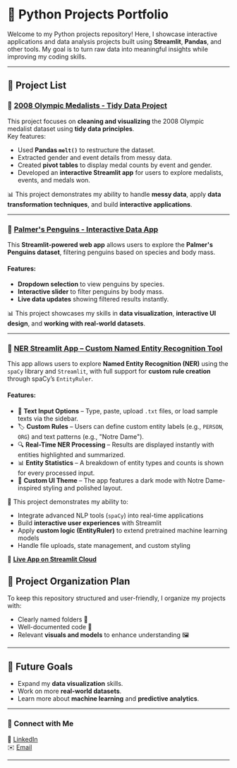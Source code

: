 # 🐍 Python Projects Portfolio

Welcome to my Python projects repository! Here, I showcase interactive applications and data analysis projects built using **Streamlit**, **Pandas**, and other tools. My goal is to turn raw data into meaningful insights while improving my coding skills.

---

## 📌 Project List

### 🏅 [2008 Olympic Medalists - Tidy Data Project](https://github.com/GooboGobbo/TidyData-Project)
This project focuses on **cleaning and visualizing** the 2008 Olympic medalist dataset using **tidy data principles**.  
Key features:
- Used **Pandas `melt()`** to restructure the dataset.
- Extracted gender and event details from messy data.
- Created **pivot tables** to display medal counts by event and gender.
- Developed an **interactive Streamlit app** for users to explore medalists, events, and medals won.

📊 This project demonstrates my ability to handle **messy data**, apply **data transformation techniques**, and build **interactive applications**.

---

### 🐧 [Palmer's Penguins - Interactive Data App](https://github.com/GooboGobbo/Edge-Python-Portfolio/tree/main/basic-streamlit-app)
This **Streamlit-powered web app** allows users to explore the **Palmer's Penguins dataset**, filtering penguins based on species and body mass.

#### Features:
- **Dropdown selection** to view penguins by species.
- **Interactive slider** to filter penguins by body mass.
- **Live data updates** showing filtered results instantly.
  
📊 This project showcases my skills in **data visualization**, **interactive UI design**, and **working with real-world datasets**.

---

### 🧠 [NER Streamlit App – Custom Named Entity Recognition Tool](https://github.com/GooboGobbo/NERStreamlitApp)
This app allows users to explore **Named Entity Recognition (NER)** using the `spaCy` library and `Streamlit`, with full support for **custom rule creation** through spaCy’s `EntityRuler`.

#### Features:
- 📝 **Text Input Options** – Type, paste, upload `.txt` files, or load sample texts via the sidebar.
- 🏷️ **Custom Rules** – Users can define custom entity labels (e.g., `PERSON`, `ORG`) and text patterns (e.g., "Notre Dame").
- 🔍 **Real-Time NER Processing** – Results are displayed instantly with entities highlighted and summarized.
- 📊 **Entity Statistics** – A breakdown of entity types and counts is shown for every processed input.
- 🎨 **Custom UI Theme** – The app features a dark mode with Notre Dame-inspired styling and polished layout.

📌 This project demonstrates my ability to:
- Integrate advanced NLP tools (`spaCy`) into real-time applications
- Build **interactive user experiences** with Streamlit
- Apply **custom logic (EntityRuler)** to extend pretrained machine learning models
- Handle file uploads, state management, and custom styling

🔗 **[Live App on Streamlit Cloud](https://share.streamlit.io/yourusername/NERStreamlitApp)**


## 📁 Project Organization Plan
To keep this repository structured and user-friendly, I organize my projects with:
- Clearly named folders 📂
- Well-documented code 📜
- Relevant **visuals and models** to enhance understanding 🖼️

---

## 🚀 Future Goals
- Expand my **data visualization** skills.
- Work on more **real-world datasets**.
- Learn more about **machine learning** and **predictive analytics**.

---

### 🔗 Connect with Me  
📩 [LinkedIn](https://www.linkedin.com/in/jamesdedge/)  
✉️ [Email](mailto:jedge@nd.edu)  

---
